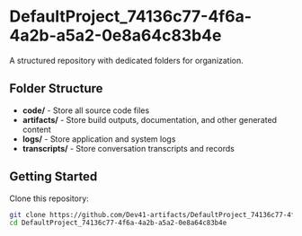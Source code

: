 # DefaultProject_74136c77-4f6a-4a2b-a5a2-0e8a64c83b4e
A structured repository with dedicated folders for organization.

## Folder Structure

- **code/** - Store all source code files
- **artifacts/** - Store build outputs, documentation, and other generated content
- **logs/** - Store application and system logs
- **transcripts/** - Store conversation transcripts and records

## Getting Started

Clone this repository:
```bash
git clone https://github.com/Dev41-artifacts/DefaultProject_74136c77-4f6a-4a2b-a5a2-0e8a64c83b4e
cd DefaultProject_74136c77-4f6a-4a2b-a5a2-0e8a64c83b4e
```

